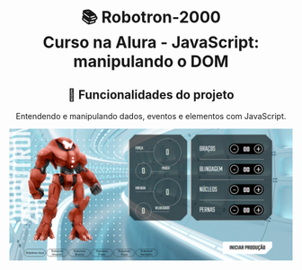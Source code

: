 # 
<h1 align="center">
📚 Robotron-2000<br/>
Curso na Alura - JavaScript: manipulando o DOM
</h1>

<div align="center">

## 🔨 Funcionalidades do projeto

Entendendo e manipulando dados, eventos e elementos com JavaScript.

<img src="robotron.png" alt="Robotron 2000">
</div>
